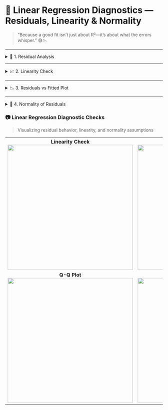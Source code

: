 # 🧪 Linear Regression Diagnostics — Residuals, Linearity & Normality  
> “Because a good fit isn’t just about R²—it’s about what the errors whisper.” 😅📉

---

<details>
<summary>📍 1. Residual Analysis</summary>

Residuals are the differences between actual and predicted values:



\[
\text{Residual}_i = y_i - \hat{y}_i
\]



### ✅ What to Look For:
- Random scatter (no pattern)
- Constant variance (homoscedasticity)
- No autocorrelation

📊 **Plot**: Residuals vs Fitted Values  
Helps detect non-linearity or heteroscedasticity.

</details>

---

<details>
<summary>📈 2. Linearity Check</summary>

We assume a **linear relationship** between predictors and target.

### ✅ What to Look For:
- Points hugging the diagonal line
- No curvature or funnel shapes

📊 **Plot**: Observed vs Predicted Values  
Confirms if predictions scale linearly with actuals.

</details>

---

<details>
<summary>📉 3. Residuals vs Fitted Plot</summary>

This plot shows residuals on the y-axis and fitted values on the x-axis.

### ✅ What to Look For:
- Horizontal band around zero
- No systematic patterns

📊 **Plot**: Residuals vs Fitted  
Detects non-linearity, outliers, and variance issues.

</details>

---

<details>
<summary>📐 4. Normality of Residuals</summary>

Linear regression assumes residuals are **normally distributed**.

### ✅ What to Look For:
- Bell-shaped histogram
- Q-Q plot points on diagonal

📊 **Plots**:
- Histogram of Residuals  
- Q-Q Plot of Residuals

</details>

### 📷 Linear Regression Diagnostic Checks  
> Visualizing residual behavior, linearity, and normality assumptions

<table>
  <tr>
    <td align="center"><strong>Linearity Check</strong><br>
      <img src="https://github.com/SuyashNagarGT/MachineLearning/raw/main/Lin_Checks.png" width="400"/>
    </td>
    <td align="center"><strong>Residuals vs Fitted</strong><br>
      <img src="https://github.com/SuyashNagarGT/MachineLearning/blob/b5b2cc72af8a87e23fa046d63ae76e33c34f5579/res_fitted.png" width="400"/>
    </td>
  </tr>
  <tr>
    <td align="center"><strong>Q-Q Plot</strong><br>
      <img src="https://github.com/SuyashNagarGT/MachineLearning/blob/b5b2cc72af8a87e23fa046d63ae76e33c34f5579/QQ.png" width="400"/>
    </td>
    <td align="center"><strong>Histogram of Residuals</strong><br>
      <img src="https://github.com/SuyashNagarGT/MachineLearning/blob/b5b2cc72af8a87e23fa046d63ae76e33c34f5579/hist_res.png" width="400"/>
    </td>
  </tr>
</table>



